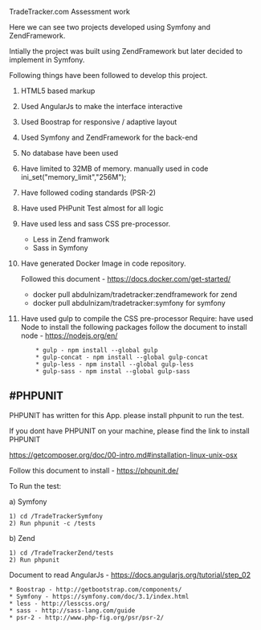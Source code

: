 TradeTracker.com Assessment work


Here we can see two projects developed using Symfony and ZendFramework.

Intially the project was built using ZendFramework but later decided to implement in Symfony.

Following things have been followed to develop this project.

1) HTML5 based markup
2) Used AngularJs to make the interface interactive
3) Used Boostrap for responsive / adaptive layout
4) Used Symfony and ZendFramework for the back-end
5) No database have been used
6) Have limited to 32MB of memory. manually used in code ini_set("memory_limit","256M"); 

7) Have followed coding standards (PSR-2)
8) Have used PHPunit Test almost for all logic

9) Have used less and sass CSS pre-processor.

	* Less in Zend framwork 
	* Sass in Symfony

10) Have generated Docker Image in code repository.

	Followed this document - https://docs.docker.com/get-started/

	* docker pull abdulnizam/tradetracker:zendframework for zend
	* docker pull abdulnizam/tradetracker:symfony for symfony

11) Have used gulp to compile the CSS pre-processor
	Require:
		have used Node to install the following packages
			follow the document to install node - https://nodejs.org/en/
			
			* gulp - npm install --global gulp
			* gulp-concat - npm install --global gulp-concat
			* gulp-less - npm install --global gulp-less
			* gulp-sass - npm instal --global gulp-sass 


#PHPUNIT
---------

PHPUNIT has written for this App. please install phpunit to run the test.

If you dont have PHPUNIT on your machine, please find the link to install PHPUNIT

https://getcomposer.org/doc/00-intro.md#installation-linux-unix-osx

Follow this document to install - https://phpunit.de/

To Run the test:

a) Symfony

	1) cd /TradeTrackerSymfony
	2) Run phpunit -c /tests

b) Zend

	1) cd /TradeTrackerZend/tests
	2) Run phpunit


Document to read 
	 AngularJs - https://docs.angularjs.org/tutorial/step_02
	
	* Boostrap - http://getbootstrap.com/components/
	* Symfony - https://symfony.com/doc/3.1/index.html
	* less - http://lesscss.org/
	* sass - http://sass-lang.com/guide
	* psr-2 - http://www.php-fig.org/psr/psr-2/







